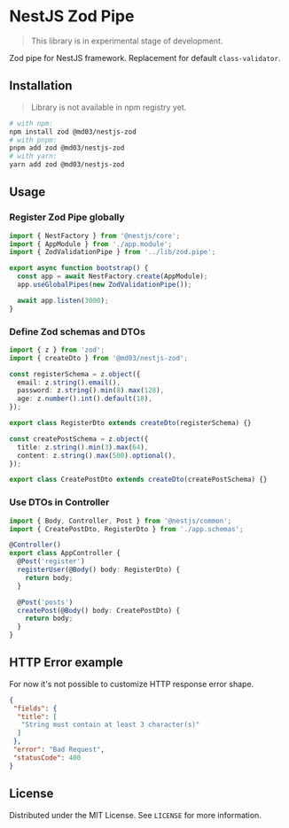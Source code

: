 # NestJS Zod Pipe

> This library is in experimental stage of development.

Zod pipe for NestJS framework. Replacement for default `class-validator`. 

## Installation

> Library is not available in npm registry yet.

```sh
# with npm:
npm install zod @md03/nestjs-zod
# with pnpm:
pnpm add zod @md03/nestjs-zod
# with yarn:
yarn add zod @md03/nestjs-zod
```

## Usage

### Register Zod Pipe globally

```ts
import { NestFactory } from '@nestjs/core';
import { AppModule } from './app.module';
import { ZodValidationPipe } from '../lib/zod.pipe';

export async function bootstrap() {
  const app = await NestFactory.create(AppModule);
  app.useGlobalPipes(new ZodValidationPipe());

  await app.listen(3000);
}
```

### Define Zod schemas and DTOs

```ts
import { z } from 'zod';
import { createDto } from '@md03/nestjs-zod';

const registerSchema = z.object({
  email: z.string().email(),
  password: z.string().min(8).max(128),
  age: z.number().int().default(18),
});

export class RegisterDto extends createDto(registerSchema) {}

const createPostSchema = z.object({
  title: z.string().min(3).max(64),
  content: z.string().max(500).optional(),
});

export class CreatePostDto extends createDto(createPostSchema) {}
```

### Use DTOs in Controller

```ts
import { Body, Controller, Post } from '@nestjs/common';
import { CreatePostDto, RegisterDto } from './app.schemas';

@Controller()
export class AppController {
  @Post('register')
  registerUser(@Body() body: RegisterDto) {
    return body;
  }

  @Post('posts')
  createPost(@Body() body: CreatePostDto) {
    return body;
  }
}
```

## HTTP Error example

For now it's not possible to customize HTTP response error shape.

```json
{
 "fields": {
  "title": [
   "String must contain at least 3 character(s)"
  ]
 },
 "error": "Bad Request",
 "statusCode": 400
}
```

## License
Distributed under the MIT License. See `LICENSE` for more information.
